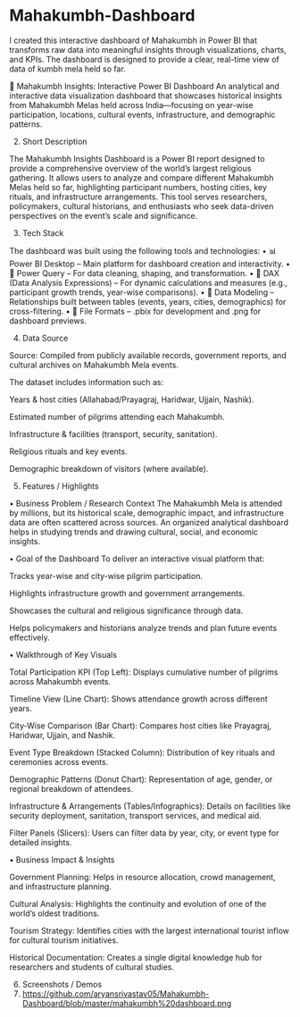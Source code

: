 # Mahakumbh-Dashboard
I created this interactive dashboard of Mahakumbh  in Power BI that transforms raw data into meaningful insights through visualizations, charts, and KPIs. The dashboard is designed to provide a clear, real-time view of data of kumbh mela held so  far.

🌊 Mahakumbh Insights: Interactive Power BI Dashboard
An analytical and interactive data visualization dashboard that showcases historical insights from Mahakumbh Melas held across India—focusing on year-wise participation, locations, cultural events, infrastructure, and demographic patterns.

2. Short Description

The Mahakumbh Insights Dashboard is a Power BI report designed to provide a comprehensive overview of the world’s largest religious gathering. It allows users to analyze and compare different Mahakumbh Melas held so far, highlighting participant numbers, hosting cities, key rituals, and infrastructure arrangements. This tool serves researchers, policymakers, cultural historians, and enthusiasts who seek data-driven perspectives on the event’s scale and significance.

3. Tech Stack

The dashboard was built using the following tools and technologies:
• 📊 Power BI Desktop – Main platform for dashboard creation and interactivity.
• 📂 Power Query – For data cleaning, shaping, and transformation.
• 🧠 DAX (Data Analysis Expressions) – For dynamic calculations and measures (e.g., participant growth trends, year-wise comparisons).
• 📝 Data Modeling – Relationships built between tables (events, years, cities, demographics) for cross-filtering.
• 📁 File Formats – .pbix for development and .png for dashboard previews.

4. Data Source

Source: Compiled from publicly available records, government reports, and cultural archives on Mahakumbh Mela events.

The dataset includes information such as:

Years & host cities (Allahabad/Prayagraj, Haridwar, Ujjain, Nashik).

Estimated number of pilgrims attending each Mahakumbh.

Infrastructure & facilities (transport, security, sanitation).

Religious rituals and key events.

Demographic breakdown of visitors (where available).

5. Features / Highlights

• Business Problem / Research Context
The Mahakumbh Mela is attended by millions, but its historical scale, demographic impact, and infrastructure data are often scattered across sources. An organized analytical dashboard helps in studying trends and drawing cultural, social, and economic insights.

• Goal of the Dashboard
To deliver an interactive visual platform that:

Tracks year-wise and city-wise pilgrim participation.

Highlights infrastructure growth and government arrangements.

Showcases the cultural and religious significance through data.

Helps policymakers and historians analyze trends and plan future events effectively.

• Walkthrough of Key Visuals

Total Participation KPI (Top Left): Displays cumulative number of pilgrims across Mahakumbh events.

Timeline View (Line Chart): Shows attendance growth across different years.

City-Wise Comparison (Bar Chart): Compares host cities like Prayagraj, Haridwar, Ujjain, and Nashik.

Event Type Breakdown (Stacked Column): Distribution of key rituals and ceremonies across events.

Demographic Patterns (Donut Chart): Representation of age, gender, or regional breakdown of attendees.

Infrastructure & Arrangements (Tables/Infographics): Details on facilities like security deployment, sanitation, transport services, and medical aid.

Filter Panels (Slicers): Users can filter data by year, city, or event type for detailed insights.

• Business Impact & Insights

Government Planning: Helps in resource allocation, crowd management, and infrastructure planning.

Cultural Analysis: Highlights the continuity and evolution of one of the world’s oldest traditions.

Tourism Strategy: Identifies cities with the largest international tourist inflow for cultural tourism initiatives.

Historical Documentation: Creates a single digital knowledge hub for researchers and students of cultural studies.

6. Screenshots / Demos
7. https://github.com/aryansrivastav05/Mahakumbh-Dashboard/blob/master/mahakumbh%20dashboard.png
